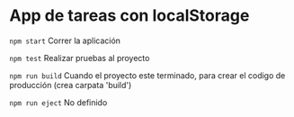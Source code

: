 # App de tareas con localStorage

`npm start`
Correr la aplicación

`npm test`
Realizar pruebas al proyecto

`npm run build`
Cuando el proyecto este terminado, para crear el codigo de producción (crea carpata 'build')

`npm run eject`
No definido